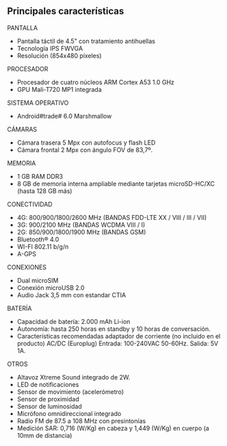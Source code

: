 ## Principales características

PANTALLA
- Pantalla táctil de 4.5" con tratamiento antihuellas
- Tecnología IPS FWVGA
- Resolución (854x480 píxeles)

PROCESADOR
- Procesador de cuatro núcleos ARM Cortex A53 1.0 GHz
- GPU Mali-T720 MP1 integrada

SISTEMA OPERATIVO
-  Android#trade# 6.0 Marshmallow

CÁMARAS
- Cámara trasera 5 Mpx con autofocus y flash LED
- Cámara frontal 2 Mpx con ángulo FOV de 83,7º.

MEMORIA
- 1 GB RAM DDR3
- 8 GB de memoria interna ampliable mediante tarjetas microSD-HC/XC (hasta 128 GB más)

CONECTIVIDAD
- 4G: 800/900/1800/2600 MHz (BANDAS FDD-LTE XX / VIII / III / VII)
- 3G: 900/2100 MHz (BANDAS WCDMA VIII / I)
- 2G: 850/900/1800/1900 MHz (BANDAS GSM)
- Bluetooth® 4.0
- WI-FI 802.11 b/g/n
- A-GPS

CONEXIONES
- Dual microSIM
- Conexión microUSB 2.0
- Audio Jack 3,5 mm con estandar CTIA

BATERÍA
- Capacidad de batería: 2.000 mAh Li-ion
- Autonomía: hasta 250 horas en standby y 10 horas de conversación.
- Características recomendadas adaptador de corriente (no incluido en el producto) AC/DC (Europlug) Entrada: 100-240VAC 50-60Hz. Salida: 5V 1A.

OTROS
- Altavoz Xtreme Sound integrado de 2W.
- LED de notificaciones
- Sensor de movimiento (acelerómetro)
- Sensor de proximidad
- Sensor de luminosidad
- Micrófono omnidireccional integrado
- Radio FM de 87.5 a 108 MHz con presintonías
- Medición SAR: 0,716 (W/Kg) en cabeza y 1,449 (W/Kg) en cuerpo (a 10mm de distancia)

